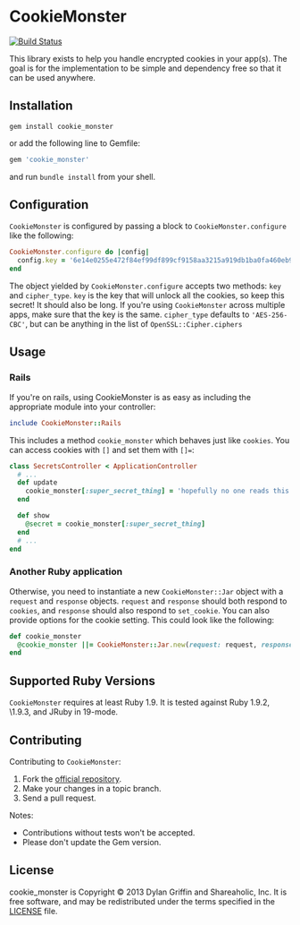 # CookieMonster
[![Build Status](https://secure.travis-ci.org/griffindy/cookie_monster.png)](http://travis-ci.org/griffindy/cookie_monster?branch=master)

This library exists to help you handle encrypted cookies in your app(s). The
goal is for the implementation to be simple and dependency free so that it can
be used anywhere.

Installation
--------

```shell
gem install cookie_monster
```
or add the following line to Gemfile:

```ruby
gem 'cookie_monster'
```
and run `bundle install` from your shell.

Configuration
-------------

`CookieMonster` is configured by passing a block to `CookieMonster.configure`
like the following:

```ruby
CookieMonster.configure do |config|
  config.key = '6e14e0255e472f84ef99df899cf9158aa3215a919db1ba0fa460eb928da3b34265a98d93bb4593762b0404494c7f1ab60f62b75eb'
end
```

The object yielded by `CookieMonster.configure` accepts two methods: `key` and
`cipher_type`. `key` is the key that will unlock all the cookies, so keep this
secret! It should also be long. If you're using `CookieMonster` across multiple
apps, make sure that the key is the same. `cipher_type` defaults to
`'AES-256-CBC'`, but can be anything in the list of `OpenSSL::Cipher.ciphers`

Usage
-----
### Rails

If you're on rails, using CookieMonster is as easy as including the appropriate
module into your controller:

```ruby
include CookieMonster::Rails
```

This includes a method `cookie_monster` which behaves just like `cookies`. You
can access cookies with `[]` and set them with `[]=`:

```ruby
class SecretsController < ApplicationController
  # ...
  def update
    cookie_monster[:super_secret_thing] = 'hopefully no one reads this'
  end

  def show
    @secret = cookie_monster[:super_secret_thing]
  end
  # ...
end
```

### Another Ruby application
Otherwise, you need to instantiate a new `CookieMonster::Jar` object with a
`request` and `response` objects. `request` and `response` should both respond
to `cookies`, and `response` should also respond to `set_cookie`. You can also
provide options for the cookie setting. This could look like the following:

```ruby
def cookie_monster
  @cookie_monster ||= CookieMonster::Jar.new(request: request, response: response, expires: 1.day.from_now)
end
```

Supported Ruby Versions
-----------------------

`CookieMonster` requires at least Ruby 1.9. It is tested against Ruby 1.9.2,
\1.9.3, and JRuby in 19-mode.

Contributing
------------

Contributing to `CookieMonster`:

1. Fork the [official repository](https://github.com/shareaholic/cookie_monster/tree/master).
2. Make your changes in a topic branch.
3. Send a pull request.

Notes:

* Contributions without tests won't be accepted.
* Please don't update the Gem version.

License
-------

cookie_monster is Copyright © 2013 Dylan Griffin and Shareaholic, Inc.
It is free software, and may be redistributed under the terms specified
in the [LICENSE](https://github.com/shareaholic/cookie_monster/blob/master/LICENSE) file.
